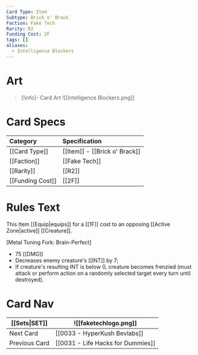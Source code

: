 ```yaml
---
Card Type: Item
Subtype: Brick o' Brack
Faction: Fake Tech
Rarity: R2
Funding Cost: 2F
tags: []
aliases:
  - Intelligence Blockers
---
```

# Art

> [!info]- Card Art
> ![[Intelligence Blockers.png]]

# Card Specs

| Category | Specification| 
| :--- | :--- |
| [[Card Type]] | [[Item]] - [[Brick o' Brack]] |  
| [[Faction]] | [[Fake Tech]] |  
| [[Rarity]] | [[R2]] |  
| [[Funding Cost]] | [[2F]] |  

# Rules Text  

This Item [[Equip|equips]] for a [[1F]] cost to an opposing [[Active Zone|active]] [[Creature]].  

[Metal Tuning Fork: Brain-Perfect]   
* 75 [[DMG]]  
* Decreases enemy creature's [[INT]] by 7;  
* If creature's resulting INT is below 0, creature becomes frenzied (must attack or perform action on a randomly selected target every turn until destroyed).  

# Card Nav

| [[Sets\|SET]]           | ![[faketechlogo.png]]          |
| ------------- | ------------------------------ |
| Next Card     | [[0033 - HyperKush Bevlabs]] |
| Previous Card | [[0031 - Life Hacks for Dummies]]         |


